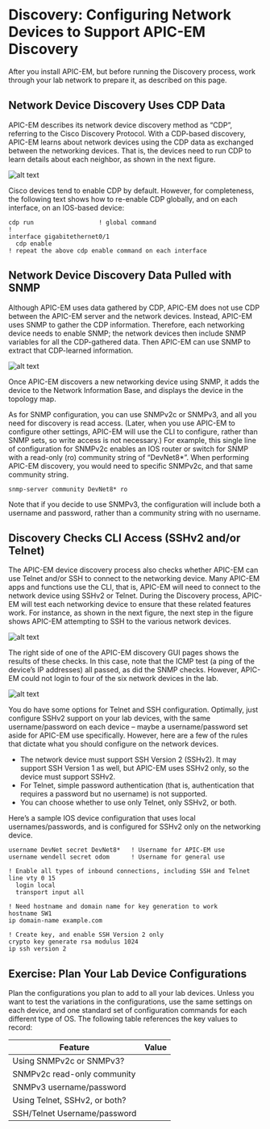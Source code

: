 # Discovery: Configuring Network Devices to Support APIC-EM Discovery
After you install APIC-EM, but before running the Discovery process, work through your lab network to prepare it, as described on this page.

## Network Device Discovery Uses CDP Data
APIC-EM describes its network device discovery method as “CDP”, referring to the Cisco Discovery Protocol. With a CDP-based discovery, APIC-EM learns about network devices using the CDP data as exchanged between the networking devices. That is, the devices need to run CDP to learn details about each neighbor, as shown in the next figure.

![alt text](/posts/files/01-apic-03-install-apic-home/assets/images/apic-3-18.png)

Cisco devices tend to enable CDP by default. However, for completeness, the following text shows how to re-enable CDP globally, and on each interface, on an IOS-based device:
```
cdp run                  ! global command
!
interface gigabitethernet0/1
  cdp enable
! repeat the above cdp enable command on each interface
```
## Network Device Discovery Data Pulled with SNMP
Although APIC-EM uses data gathered by CDP, APIC-EM does not use CDP between the APIC-EM server and the network devices. Instead, APIC-EM uses SNMP to gather the CDP information. Therefore, each networking device needs to enable SNMP; the network devices then include SNMP variables for all the CDP-gathered data. Then APIC-EM can use SNMP to extract that CDP-learned information.

![alt text](/posts/files/01-apic-03-install-apic-home/assets/images/apic-3-19.png)

Once APIC-EM discovers a new networking device using SNMP, it adds the device to the Network Information Base, and displays the device in the topology map.

As for SNMP configuration, you can use SNMPv2c or SNMPv3, and all you need for discovery is read access. (Later, when you use APIC-EM to configure other settings, APIC-EM will use the CLI to configure, rather than SNMP sets, so write access is not necessary.) For example, this single line of configuration for SNMPv2c enables an IOS router or switch for SNMP with a read-only (ro) community string of “DevNet8*”. When performing APIC-EM discovery, you would need to specific SNMPv2c, and that same community string.
```
snmp-server community DevNet8* ro
```
Note that if you decide to use SNMPv3, the configuration will include both a username and password, rather than a community string with no username.

## Discovery Checks CLI Access (SSHv2 and/or Telnet)
The APIC-EM device discovery process also checks whether APIC-EM can use Telnet and/or SSH to connect to the networking device. Many APIC-EM apps and functions use the CLI, that is, APIC-EM will need to connect to the network device using SSHv2 or Telnet. During the Discovery process, APIC-EM will test each networking device to ensure that these related features work. For instance, as shown in the next figure, the next step in the figure shows APIC-EM attempting to SSH to the various network devices.

![alt text](/posts/files/01-apic-03-install-apic-home/assets/images/apic-3-20.png)

The right side of one of the APIC-EM discovery GUI pages shows the results of these checks. In this case, note that the ICMP test (a ping of the device’s IP addresses) all passed, as did the SNMP checks. However, APIC-EM could not login to four of the six network devices in the lab.

![alt text](/posts/files/01-apic-03-install-apic-home/assets/images/apic-3-21.png)

You do have some options for Telnet and SSH configuration. Optimally, just configure SSHv2 support on your lab devices, with the same username/password on each device – maybe a username/password set aside for APIC-EM use specifically. However, here are a few of the rules that dictate what you should configure on the network devices.
- The network device must support SSH Version 2 (SSHv2). It may support SSH Version 1 as well, but APIC-EM uses SSHv2 only, so the device must support SSHv2.
- For Telnet, simple password authentication (that is, authentication that requires a password but no username) is not supported.
- You can choose whether to use only Telnet, only SSHv2, or both.

Here’s a sample IOS device configuration that uses local usernames/passwords, and is configured for SSHv2 only on the networking device.

~~~~
username DevNet secret DevNet8*   ! Username for APIC-EM use
username wendell secret odom      ! Username for general use

! Enable all types of inbound connections, including SSH and Telnet
line vty 0 15
  login local
  transport input all

! Need hostname and domain name for key generation to work
hostname SW1
ip domain-name example.com

! Create key, and enable SSH Version 2 only
crypto key generate rsa modulus 1024
ip ssh version 2
~~~~


## Exercise: Plan Your Lab Device Configurations
Plan the configurations you plan to add to all your lab devices. Unless you want to test the variations in the configurations, use the same settings on each device, and one standard set of configuration commands for each different type of OS. The following table references the key values to record:

Feature |Value
------- |-----
Using SNMPv2c or SNMPv3?|
SNMPv2c read-only community|
SNMPv3 username/password|
Using Telnet, SSHv2, or both?|
SSH/Telnet Username/password|
